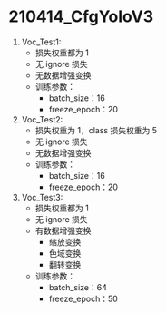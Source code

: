 # 210414_CfgYoloV3

1. Voc_Test1: 
    - 损失权重都为 1
    - 无 ignore 损失
    - 无数据增强变换
    - 训练参数：
        - batch_size：16
        - freeze_epoch：20
2. Voc_Test2: 
    - 损失权重为 1，class 损失权重为 5
    - 无 ignore 损失
    - 无数据增强变换
    - 训练参数：
        - batch_size：16
        - freeze_epoch：20
3. Voc_Test3: 
    - 损失权重都为 1
    - 无 ignore 损失
    - 有数据增强变换
        - 缩放变换
        - 色域变换
        - 翻转变换
    - 训练参数：
        - batch_size：64
        - freeze_epoch：50